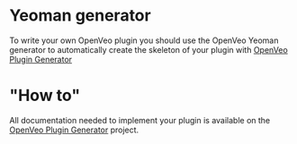 # Yeoman generator

To write your own OpenVeo plugin you should use the OpenVeo Yeoman generator to automatically create the skeleton of your plugin with [OpenVeo Plugin Generator](https://github.com/veo-labs/openveo-plugin-generator)

# "How to"

All documentation needed to implement your plugin is available on the [OpenVeo Plugin Generator](https://github.com/veo-labs/openveo-plugin-generator) project.
